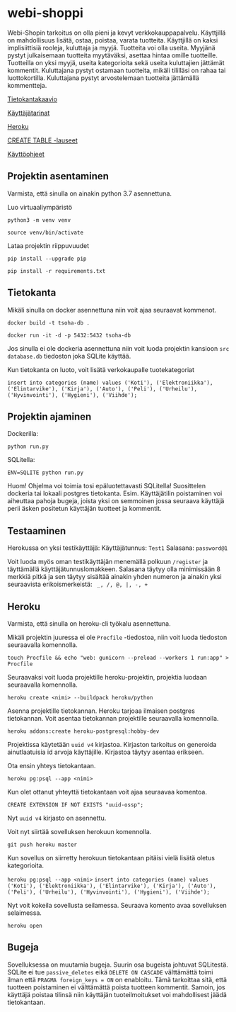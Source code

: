 # webi-shoppi

Webi-Shopin tarkoitus on olla pieni ja kevyt verkkokauppapalvelu. Käyttjillä on mahdollisuus lisätä, ostaa, poistaa, varata tuotteita.
Käyttjillä on kaksi implisiittisiä rooleja, kuluttaja ja myyjä. Tuotteita voi olla useita. Myyjänä pystyt julkaisemaan tuotteita myytäväksi, asettaa hintaa omille tuotteille. Tuotteilla on yksi myyjä, useita kategorioita sekä useita kuluttajien jättämät kommentit.
Kuluttajana pystyt ostamaan tuotteita, mikäli tililläsi on rahaa tai luottokortilla. Kuluttajana pystyt arvostelemaan tuotteita jättämällä kommentteja. 

[Tietokantakaavio](https://github.com/nnecklace/webi-shoppi/blob/master/diagrams/diagram.md)

[Käyttäjätarinat](https://github.com/nnecklace/webi-shoppi/blob/master/documentation/features.md)

[Heroku](https://webi-shoppi.herokuapp.com/)

[CREATE TABLE -lauseet](https://github.com/nnecklace/webi-shoppi/blob/master/documentation/create_table.md)

[Käyttöohjeet](https://github.com/nnecklace/webi-shoppi/blob/master/documentation/manual.md)

## Projektin asentaminen

Varmista, että sinulla on ainakin python 3.7 asennettuna.

Luo virtuaaliympäristö

```python3 -m venv venv```

```source venv/bin/activate```

Lataa projektin riippuvuudet

```pip install --upgrade pip```

```pip install -r requirements.txt```

## Tietokanta

Mikäli sinulla on docker asennettuna niin voit ajaa seuraavat kommenot.

```docker build -t tsoha-db .```

```docker run -it -d -p 5432:5432 tsoha-db```

Jos sinulla ei ole dockeria asennettuna niin voit luoda projektin kansioon `src` `database.db` tiedoston joka SQLite käyttää.

Kun tietokanta on luoto, voit lisätä verkokaupalle tuotekategoriat

```insert into categories (name) values ('Koti'), ('Elektroniikka'), ('Elintarvike'), ('Kirja'), ('Auto'), ('Peli'), ('Urheilu'), ('Hyvinvointi'), ('Hygieni'), ('Viihde');```

## Projektin ajaminen 

Dockerilla:

```python run.py```

SQLitella:

```ENV=SQLITE python run.py```

Huom! Ohjelma voi toimia tosi epäluotettavasti SQLitella! Suosittelen dockeria tai lokaali postgres tietokanta.
Esim. Käyttäjätilin poistaminen voi aiheuttaa pahoja bugeja, joista yksi on semmoinen jossa seuraava käyttäjä perii äsken positetun käyttäjän tuotteet ja kommentit.

## Testaaminen

Herokussa on yksi testikäyttäjä: 
Käyttäjätunnus: `Test1`
Salasana: `password@1`

Voit luoda myös oman testikäyttäjän menemällä polkuun `/register` ja täyttämällä käyttäjätunnuslomakkeen. Salasana täytyy olla minimissään 8 merkkiä pitkä ja sen täytyy sisältää ainakin yhden numeron ja ainakin yksi seuraavista erikoismerkeistä: ` _, /, @, |, -, +`

## Heroku

Varmista, että sinulla on heroku-cli työkalu asennettuna.

Mikäli projektin juuressa ei ole `Procfile` -tiedostoa, niin voit luoda tiedoston seuraavalla komennolla.

```touch Procfile && echo "web: gunicorn --preload --workers 1 run:app" > Procfile```

Seuraavaksi voit luoda projektille heroku-projektin, projektia luodaan seuraavalla komennolla.

```heroku create <nimi> --buildpack heroku/python```

Asenna projektille tietokannan. Heroku tarjoaa ilmaisen postgres tietokannan. Voit asentaa tietokannan projektille seuraavalla komennolla.

```heroku addons:create heroku-postgresql:hobby-dev```

Projektissa käytetään `uuid v4` kirjastoa. Kirjaston tarkoitus on generoida ainutlaatuisia id arvoja käyttäjille. Kirjastoa täytyy asentaa erikseen.

Ota ensin yhteys tietokantaan.

```heroku pg:psql --app <nimi>```

Kun olet ottanut yhteyttä tietokantaan voit ajaa seuraavaa komentoa.

```CREATE EXTENSION IF NOT EXISTS "uuid-ossp";```

Nyt `uuid v4` kirjasto on asennettu.

Voit nyt siirtää sovelluksen herokuun komennolla.

```git push heroku master```

Kun sovellus on siirretty herokuun tietokantaan pitäisi vielä lisätä oletus kategorioita.

```heroku pg:psql --app <nimi>```
```insert into categories (name) values ('Koti'), ('Elektroniikka'), ('Elintarvike'), ('Kirja'), ('Auto'), ('Peli'), ('Urheilu'), ('Hyvinvointi'), ('Hygieni'), ('Viihde');```

Nyt voit kokeila sovellusta seilamessa. Seuraava komento avaa sovelluksen selaimessa.

```heroku open```


## Bugeja

Sovelluksessa on muutamia bugeja. Suurin osa bugeista johtuvat SQLitestä. SQLite ei tue `passive_deletes` eikä `DELETE ON CASCADE` välttämättä toimi ilman että `PRAGMA foreign_keys = ON` on enabloitu. Tämä tarkoittaa sitä, että tuotteen poistaminen ei välttämättä poista tuotteen kommentit. Samoin, jos käyttäjä poistaa tilinsä niin käyttäjän tuoteilmoitukset voi mahdollisest jäädä tietokantaan.
